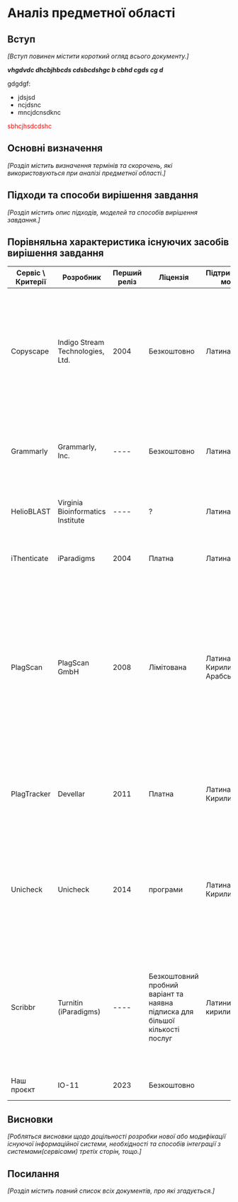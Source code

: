 # Аналіз предметної області

## Вступ

*[Вступ повинен містити короткий огляд всього документу.]*
 
 ***vhgdvdc dhcbjhbcds cdsbcdshgc b cbhd cgds cg d***

 gdgdgf:
 - jdsjsd
 - ncjdsnc
 - mncjdcnsdknc

<span style="color:red"> sbhcjhsdcdshc </span>

## Основні визначення

*[Розділ містить визначення термінів та скорочень, які використовуються при аналізі предметної області.]*

## Підходи та способи вирішення завдання

*[Розділ містить опис підходів, моделей та способів вирішення завдання.]*

## Порівняльна характеристика існуючих засобів вирішення завдання

| Сервіс \ Критерії  | Розробник                         | Перший реліз | Ліцензія    | Підтримувані мови             | Зберігання даних | Зручність використання| Помітки                     | 
|--------------------|-----------------------------------|--------------|-------------|-------------------------------|------------------|-----------------------|-----------------------------| 
| Copyscape          | Indigo Stream Technologies, Ltd.  | 2004         | Безкоштовно | Латина                        | Не зберігає та не передає дані третім обличчям  | Copyscape простий у використанні. Ви просто завантажуєте або копіюєте та вставляєте свою статтю, а все інше зробить за вас. Є лише одна сторінка, на якій ви можете пограти – і на цій сторінці небагато. |Орієнтований на менеджерів сайтів
| Grammarly          | Grammarly, Inc.                   | ----         | Безкоштовно | Латина                        | Не зберігає та не передає дані третім обличчям |Дизайн дуже чіткий, але інструмент використовує той самий колір для всіх джерел, що ускладнює читання | Перевіряє базу даних ProQuest і (публічні) веб-сторінки.|
| HelioBLAST         | Virginia Bioinformatics Institute | ----         | ?           | Латина                        | Не зберігає та не передає дані третім обличчям | Зручний дизайн для користувача | Подання обмежено 1000 слів. Перевірка анотації та заголовків у Medline/PubMed.|
| iThenticate        | iParadigms                        | 2004         | Платна      | Латина                        | Не зберігає та не передає дані третім обличчям | Зручний та простий у використанні дизайн| Чудовий інструмент із широкою базою даних, що містить безліч посилань.|
| PlagScan           | PlagScan GmbH                     | 2008         | Лімітована  | Латина, Кирилиця та Арабська  | Не зберігає та не передає дані третім обличчям | Хоча дизайн був зручним для користувача, інструмент PlagScan використовував однакові кольори для різних джерел. Він не показує плагіат вихідного тексту на бічній панелі, а відкриває джерело в новій вкладці. Це унеможливлює роботу безпосередньо в інструменті |Подання перевіряються на відповідність (загальнодоступним) онлайн-документам, (приватному) спільному репозиторію та власному (приватному) репозиторію користувача. |
| PlagTracker        | Devellar                          | 2011         | Платна      | Латина та Кирилиця            | Не зберігає та не передає дані третім обличчям | Надзвичайно проста у використанні та безкоштовна служба перевірки на плагіат, постійні оновлення та вдосконалення. |Портал Plagiats оцінив як «Некорисний для академічних цілей».|
| Unicheck           | Unicheck                          | 2014         | програми    | Латина та Кирилиця            | Зерігає дані | Звіт, який можна завантажити, дещо важко читати. Оскільки інструмент надає стільки знайдених джерел на бічній панелі, він не дає чітких вказівок щодо того, що робити з кожною подібністю |Ціна «за сторінку» базується на 137,5 слів на номінальну сторінку.|
| Scribbr            | Turnitin (iParadigms)             | ----         | Безкоштовний пробний варіант та наявна підписка для більшої кількості послуг | Латиниця та кирилиця | Не зберігає та не передає дані третім обличчям | Результати представлені в зрозумілому огляді, який можна завантажити. Для різних джерел використовуються різні кольори, що полегшує користувачам оцінку кожної проблеми плагіату окремо. |Названий найкращим детектором плагіату в 2022 |
| Наш проєкт         | ІО-11                             | 2023         | Безкоштовно |                               |  |Розробка студентів групи ІО-11. |


## Висновки

*[Робляться висновки щодо доцільності розробки нової або модифікації існуючої інформаційної системи, необхідності та способів інтеграції з системами(сервісами) третіх сторін, тощо.]*

## Посилання

*[Розділ містить повний список всіх документів, про які згадується.]*

